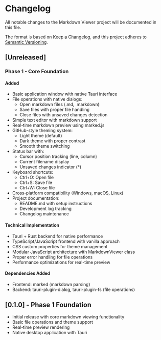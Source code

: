 # Changelog

All notable changes to the Markdown Viewer project will be documented in this file.

The format is based on [Keep a Changelog](https://keepachangelog.com/en/1.0.0/),
and this project adheres to [Semantic Versioning](https://semver.org/spec/v2.0.0.html).

## [Unreleased]

### Phase 1 - Core Foundation

#### Added
- Basic application window with native Tauri interface
- File operations with native dialogs:
  - Open markdown files (.md, .markdown)
  - Save files with proper file handling
  - Close files with unsaved changes detection
- Simple text editor with markdown support
- Real-time markdown preview using marked.js
- GitHub-style theming system:
  - Light theme (default)
  - Dark theme with proper contrast
  - Smooth theme switching
- Status bar with:
  - Cursor position tracking (line, column)
  - Current filename display
  - Unsaved changes indicator (*)
- Keyboard shortcuts:
  - Ctrl+O: Open file
  - Ctrl+S: Save file
  - Ctrl+W: Close file
- Cross-platform compatibility (Windows, macOS, Linux)
- Project documentation:
  - README.md with setup instructions
  - Development log tracking
  - Changelog maintenance

#### Technical Implementation
- Tauri + Rust backend for native performance
- TypeScript/JavaScript frontend with vanilla approach
- CSS custom properties for theme management
- Modular JavaScript architecture with MarkdownViewer class
- Proper error handling for file operations
- Performance optimizations for real-time preview

#### Dependencies Added
- Frontend: marked (markdown parsing)
- Backend: tauri-plugin-dialog, tauri-plugin-fs (file operations)

## [0.1.0] - Phase 1 Foundation
- Initial release with core markdown viewing functionality
- Basic file operations and theme support
- Real-time preview rendering
- Native desktop application with Tauri
